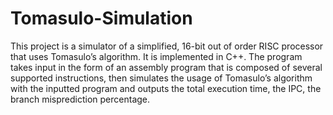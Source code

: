 # Tomasulo-Simulation
This project is a simulator of a simplified, 16-bit out of order RISC processor that uses Tomasulo’s algorithm. It is implemented in C++. The program takes input in the form of an assembly program that is composed of several supported instructions, then simulates the usage of Tomasulo’s algorithm with the inputted program and outputs the total execution time, the IPC, the branch misprediction percentage.
